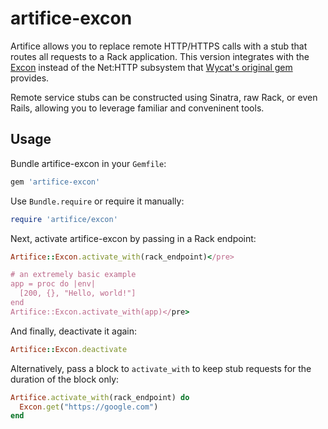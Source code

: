 artifice-excon
==============

Artifice allows you to replace remote HTTP/HTTPS calls with a stub that routes
all requests to a Rack application. This version integrates with the
[Excon](https://github.com/geemus/excon) instead of the Net:HTTP subsystem that
[Wycat's original gem](https://github.com/wycats/artifice) provides.

Remote service stubs can be constructed using Sinatra, raw Rack, or even Rails,
allowing you to leverage familiar and conveninent tools.

Usage
-----

Bundle artifice-excon in your `Gemfile`:

``` ruby
gem 'artifice-excon'
```

Use `Bundle.require` or require it manually:

``` ruby
require 'artifice/excon'
```

Next, activate artifice-excon by passing in a Rack endpoint:

``` ruby
Artifice::Excon.activate_with(rack_endpoint)</pre>

# an extremely basic example
app = proc do |env|
  [200, {}, "Hello, world!"]
end
Artifice::Excon.activate_with(app)</pre>
```

And finally, deactivate it again:

``` ruby
Artifice::Excon.deactivate
```

Alternatively, pass a block to `activate_with` to keep stub requests for the duration of the block only:


``` ruby
Artifice.activate_with(rack_endpoint) do
  Excon.get("https://google.com")
end
```
